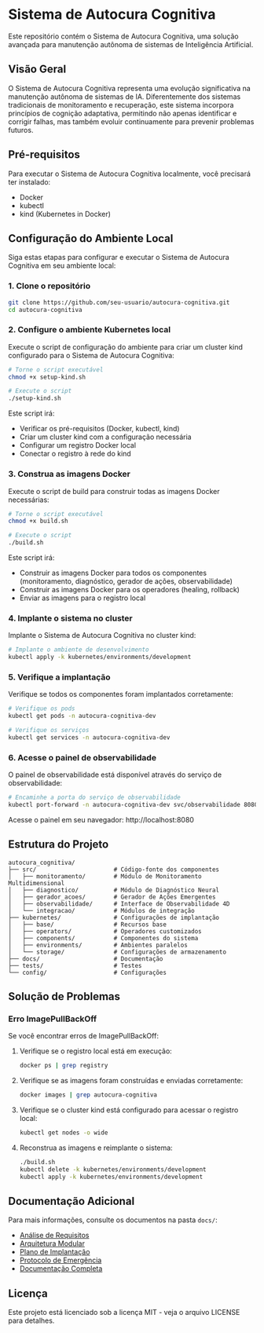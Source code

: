 # Sistema de Autocura Cognitiva

Este repositório contém o Sistema de Autocura Cognitiva, uma solução avançada para manutenção autônoma de sistemas de Inteligência Artificial.

## Visão Geral

O Sistema de Autocura Cognitiva representa uma evolução significativa na manutenção autônoma de sistemas de IA. Diferentemente dos sistemas tradicionais de monitoramento e recuperação, este sistema incorpora princípios de cognição adaptativa, permitindo não apenas identificar e corrigir falhas, mas também evoluir continuamente para prevenir problemas futuros.

## Pré-requisitos

Para executar o Sistema de Autocura Cognitiva localmente, você precisará ter instalado:

- Docker
- kubectl
- kind (Kubernetes in Docker)

## Configuração do Ambiente Local

Siga estas etapas para configurar e executar o Sistema de Autocura Cognitiva em seu ambiente local:

### 1. Clone o repositório

```bash
git clone https://github.com/seu-usuario/autocura-cognitiva.git
cd autocura-cognitiva
```

### 2. Configure o ambiente Kubernetes local

Execute o script de configuração do ambiente para criar um cluster kind configurado para o Sistema de Autocura Cognitiva:

```bash
# Torne o script executável
chmod +x setup-kind.sh

# Execute o script
./setup-kind.sh
```

Este script irá:
- Verificar os pré-requisitos (Docker, kubectl, kind)
- Criar um cluster kind com a configuração necessária
- Configurar um registro Docker local
- Conectar o registro à rede do kind

### 3. Construa as imagens Docker

Execute o script de build para construir todas as imagens Docker necessárias:

```bash
# Torne o script executável
chmod +x build.sh

# Execute o script
./build.sh
```

Este script irá:
- Construir as imagens Docker para todos os componentes (monitoramento, diagnóstico, gerador de ações, observabilidade)
- Construir as imagens Docker para os operadores (healing, rollback)
- Enviar as imagens para o registro local

### 4. Implante o sistema no cluster

Implante o Sistema de Autocura Cognitiva no cluster kind:

```bash
# Implante o ambiente de desenvolvimento
kubectl apply -k kubernetes/environments/development
```

### 5. Verifique a implantação

Verifique se todos os componentes foram implantados corretamente:

```bash
# Verifique os pods
kubectl get pods -n autocura-cognitiva-dev

# Verifique os serviços
kubectl get services -n autocura-cognitiva-dev
```

### 6. Acesse o painel de observabilidade

O painel de observabilidade está disponível através do serviço de observabilidade:

```bash
# Encaminhe a porta do serviço de observabilidade
kubectl port-forward -n autocura-cognitiva-dev svc/observabilidade 8080:8080
```

Acesse o painel em seu navegador: http://localhost:8080

## Estrutura do Projeto

```
autocura_cognitiva/
├── src/                      # Código-fonte dos componentes
│   ├── monitoramento/        # Módulo de Monitoramento Multidimensional
│   ├── diagnostico/          # Módulo de Diagnóstico Neural
│   ├── gerador_acoes/        # Gerador de Ações Emergentes
│   ├── observabilidade/      # Interface de Observabilidade 4D
│   └── integracao/           # Módulos de integração
├── kubernetes/               # Configurações de implantação
│   ├── base/                 # Recursos base
│   ├── operators/            # Operadores customizados
│   ├── components/           # Componentes do sistema
│   ├── environments/         # Ambientes paralelos
│   └── storage/              # Configurações de armazenamento
├── docs/                     # Documentação
├── tests/                    # Testes
└── config/                   # Configurações
```

## Solução de Problemas

### Erro ImagePullBackOff

Se você encontrar erros de ImagePullBackOff:

1. Verifique se o registro local está em execução:
   ```bash
   docker ps | grep registry
   ```

2. Verifique se as imagens foram construídas e enviadas corretamente:
   ```bash
   docker images | grep autocura-cognitiva
   ```

3. Verifique se o cluster kind está configurado para acessar o registro local:
   ```bash
   kubectl get nodes -o wide
   ```

4. Reconstrua as imagens e reimplante o sistema:
   ```bash
   ./build.sh
   kubectl delete -k kubernetes/environments/development
   kubectl apply -k kubernetes/environments/development
   ```

## Documentação Adicional

Para mais informações, consulte os documentos na pasta `docs/`:

- [Análise de Requisitos](docs/analise_requisitos.md)
- [Arquitetura Modular](docs/arquitetura_modular.md)
- [Plano de Implantação](docs/plano_implantacao.md)
- [Protocolo de Emergência](docs/protocolo_emergencia.md)
- [Documentação Completa](docs/documentacao_completa.md)

## Licença

Este projeto está licenciado sob a licença MIT - veja o arquivo LICENSE para detalhes.
